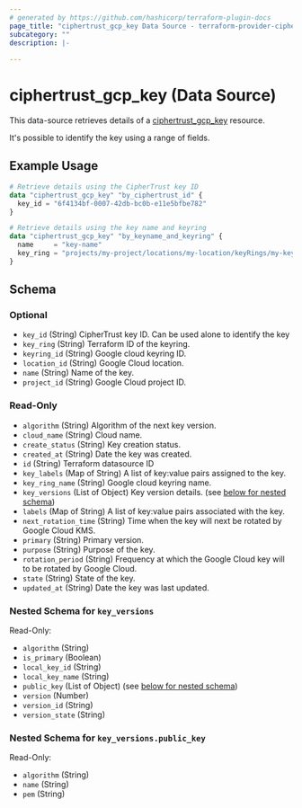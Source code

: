 ```yaml
---
# generated by https://github.com/hashicorp/terraform-plugin-docs
page_title: "ciphertrust_gcp_key Data Source - terraform-provider-ciphertrust"
subcategory: ""
description: |-
  
---
```


# ciphertrust_gcp_key (Data Source)

This data-source retrieves details of a [ciphertrust_gcp_key](https://registry.terraform.io/providers/ThalesGroup/ciphertrust/latest/docs/resources/gcp_key) resource.

It's possible to identify the key using a range of fields.


## Example Usage

```terraform
# Retrieve details using the CipherTrust key ID
data "ciphertrust_gcp_key" "by_ciphertrust_id" {
  key_id = "6f4134bf-0007-42db-bc0b-e11e5bfbe782"
}

# Retrieve details using the key name and keyring
data "ciphertrust_gcp_key" "by_keyname_and_keyring" {
  name     = "key-name"
  key_ring = "projects/my-project/locations/my-location/keyRings/my-keyring"
}
```

<!-- schema generated by tfplugindocs -->
## Schema

### Optional

- `key_id` (String) CipherTrust key ID. Can be used alone to identify the key
- `key_ring` (String) Terraform ID of the keyring.
- `keyring_id` (String) Google cloud keyring ID.
- `location_id` (String) Google Cloud location.
- `name` (String) Name of the key.
- `project_id` (String) Google Cloud project ID.

### Read-Only

- `algorithm` (String) Algorithm of the next key version.
- `cloud_name` (String) Cloud name.
- `create_status` (String) Key creation status.
- `created_at` (String) Date the key was created.
- `id` (String) Terraform datasource ID
- `key_labels` (Map of String) A list of key:value pairs assigned to the key.
- `key_ring_name` (String) Google cloud keyring name.
- `key_versions` (List of Object) Key version details. (see [below for nested schema](#nestedatt--key_versions))
- `labels` (Map of String) A list of key:value pairs associated with the key.
- `next_rotation_time` (String) Time when the key will next be rotated by Google Cloud KMS.
- `primary` (String) Primary version.
- `purpose` (String) Purpose of the key.
- `rotation_period` (String) Frequency at which the Google Cloud key will to be rotated by Google Cloud.
- `state` (String) State of the key.
- `updated_at` (String) Date the key was last updated.

<a id="nestedatt--key_versions"></a>
### Nested Schema for `key_versions`

Read-Only:

- `algorithm` (String)
- `is_primary` (Boolean)
- `local_key_id` (String)
- `local_key_name` (String)
- `public_key` (List of Object) (see [below for nested schema](#nestedobjatt--key_versions--public_key))
- `version` (Number)
- `version_id` (String)
- `version_state` (String)

<a id="nestedobjatt--key_versions--public_key"></a>
### Nested Schema for `key_versions.public_key`

Read-Only:

- `algorithm` (String)
- `name` (String)
- `pem` (String)


